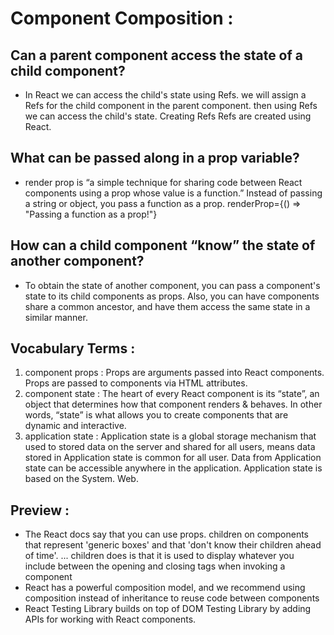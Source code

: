 # Component Composition :

## Can a parent component access the state of a child component? 

  * In React we can access the child's state using Refs. we will assign a Refs for the child component in the parent component. then using Refs we can access the child's state. Creating Refs Refs are created using React.

## What can be passed along in a prop variable?

  * render prop is “a simple technique for sharing code between React components using a prop whose value is a function.” Instead of passing a string or object, you pass a function as a prop. renderProp={() => "Passing a function as a prop!"}

## How can a child component “know” the state of another component?

  * To obtain the state of another component, you can pass a component's state to its child components as props. Also, you can have components share a common ancestor, and have them access the same state in a similar manner.

## Vocabulary Terms : 

 1. component props : Props are arguments passed into React components. Props are passed to components via HTML attributes.
 2. component state : The heart of every React component is its “state”, an object that determines how that component renders & behaves. In other words, “state” is what allows you to create components that are dynamic and interactive.
 3. application state : Application state is a global storage mechanism that used to stored data on the server and shared for all users, means data stored in Application state is common for all user. Data from Application state can be accessible anywhere in the application. Application state is based on the System. Web.

## Preview : 

* The React docs say that you can use props. children on components that represent 'generic boxes' and that 'don't know their children ahead of time'. ... children does is that it is used to display whatever you include between the opening and closing tags when invoking a component
* React has a powerful composition model, and we recommend using composition instead of inheritance to reuse code between components
* React Testing Library builds on top of DOM Testing Library by adding APIs for working with React components.

